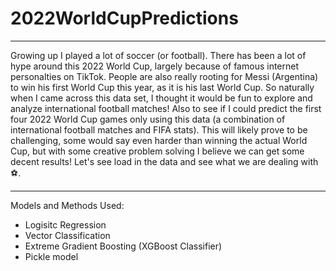 # 2022WorldCupPredictions
---
Growing up I played a lot of soccer (or football). There has been a lot of hype around this 2022 World Cup, largely because of famous internet personalties on TikTok. People are also really rooting for Messi (Argentina) to win his first World Cup this year, as it is his last World Cup. So naturally when I came across this data set, I thought it would be fun to explore and analyze international football matches! Also to see if I could predict the first four 2022 World Cup games only using this data (a combination of international football matches and FIFA stats). This will likely prove to be challenging, some would say even harder than winning the actual World Cup, but with some creative problem solving I believe we can get some decent results! Let's see load in the data and see what we are dealing with ⚽.

---
Models and Methods Used:
- Logisitc Regression
- Vector Classification
- Extreme Gradient Boosting (XGBoost Classifier)
- Pickle model
